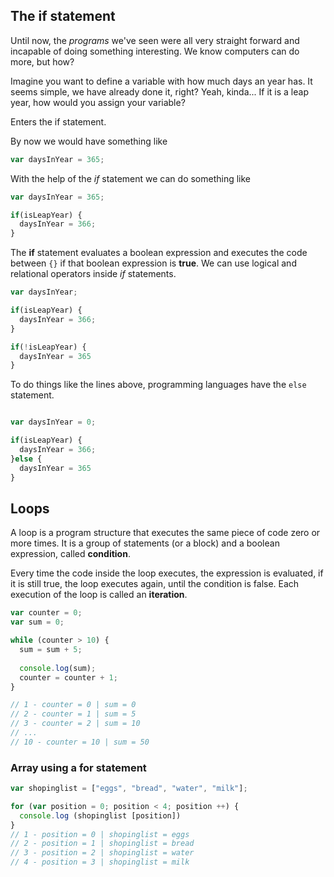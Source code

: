 ## The if statement

Until now, the *programs* we've seen were all very straight forward and incapable of doing something interesting. We know computers can do more, but how?

Imagine you want to define a variable with how much days an year has. It seems simple, we have already done it, right? Yeah, kinda... If it is a leap year, how would you assign your variable?

Enters the if statement.

By now we would have something like

```javascript
var daysInYear = 365;
```

With the help of the *if* statement we can do something like

```javascript
var daysInYear = 365;

if(isLeapYear) {
  daysInYear = 366;
}
```

The **if** statement evaluates a boolean expression and executes the code between `{}` if that boolean expression is **true**. We can use logical and relational operators inside *if* statements.

```javascript
var daysInYear;

if(isLeapYear) {
  daysInYear = 366;
}

if(!isLeapYear) {
  daysInYear = 365
}
```

To do things like the lines above, programming languages have the `else` statement.

```javascript

var daysInYear = 0;

if(isLeapYear) {
  daysInYear = 366;
}else {
  daysInYear = 365
}
```

## Loops

A loop is a program structure that executes the same piece of code zero or more times. It is a group of statements (or a block) and a boolean expression, called **condition**. 

Every time the code inside the loop executes, the expression is evaluated, if it is still true, the loop executes again, until the condition is false. Each execution of the loop is called an **iteration**.

```javascript
var counter = 0;
var sum = 0;

while (counter > 10) {
  sum = sum + 5;
  
  console.log(sum);
  counter = counter + 1;
}

// 1 - counter = 0 | sum = 0
// 2 - counter = 1 | sum = 5
// 3 - counter = 2 | sum = 10
// ...
// 10 - counter = 10 | sum = 50
```

### Array using a for statement

```javascript
var shopinglist = ["eggs", "bread", "water", "milk"];

for (var position = 0; position < 4; position ++) {
  console.log (shopinglist [position])
}
// 1 - position = 0 | shopinglist = eggs
// 2 - position = 1 | shopinglist = bread
// 3 - position = 2 | shopinglist = water
// 4 - position = 3 | shopinglist = milk
```




